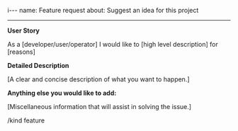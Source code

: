 i---
name: Feature request
about: Suggest an idea for this project

---

<!-- NOTE: ⚠️ For larger proposals, we follow the CAEP process as outlined in https://sigs.k8s.io/cluster-api/CONTRIBUTING.md. -->

**User Story**

As a [developer/user/operator] I would like to [high level description] for [reasons]

**Detailed Description**

[A clear and concise description of what you want to happen.]

**Anything else you would like to add:**

[Miscellaneous information that will assist in solving the issue.]

/kind feature

